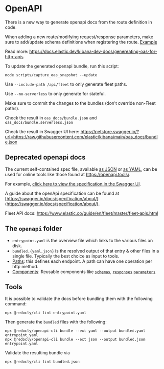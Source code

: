 # OpenAPI

There is a new way to generate openapi docs from the route definition in code.

When adding a new route/modifying request/response parameters, make sure to add/update schema definitions when registering the route.
[Example](https://github.com/elastic/kibana/blob/5ea1ab0b8a21764aa54a5ef9650a0d8046f3f0a8/x-pack/plugins/fleet/server/routes/agent/index.ts#L96-L123)

Read more: https://docs.elastic.dev/kibana-dev-docs/genereating-oas-for-http-apis 

To update the generated openapi bundle, run this script:

```
node scripts/capture_oas_snapshot --update
```

Use `--include-path /api/fleet` to only generate fleet paths.

Use `--no-serverless` to only generate for stateful.

Make sure to commit the changes to the bundles (don't override non-Fleet paths).

Check the result in `oas_docs/bundle.json` and `oas_docs/bundle.serverless.json`

Check the result in Swagger UI here: https://petstore.swagger.io/?url=https://raw.githubusercontent.com/elastic/kibana/main/oas_docs/bundle.json



## Deprecated openapi docs

The current self-contained spec file, available [as JSON](https://raw.githubusercontent.com/elastic/kibana/master/x-pack/plugins/fleet/common/openapi/bundled.json) or [as YAML](https://raw.githubusercontent.com/elastic/kibana/master/x-pack/plugins/fleet/common/openapi/bundled.yaml), can be used for online tools like those found at https://openapi.tools/.

For example, [click here to view the specification in the Swagger UI](https://petstore.swagger.io/?url=https://raw.githubusercontent.com/elastic/kibana/master/x-pack/plugins/fleet/common/openapi/bundled.json).

A guide about the openApi specification can be found at [https://swagger.io/docs/specification/about/](https://swagger.io/docs/specification/about/).

Fleet API docs: https://www.elastic.co/guide/en/fleet/master/fleet-apis.html

## The `openapi` folder

- `entrypoint.yaml` is the overview file which links to the various files on disk.
- `bundled.{yaml,json}` is the resolved output of that entry & other files in a single file. Typically the best choice as input to tools.
- [Paths](paths/README.md): this defines each endpoint. A path can have one operation per http method.
- [Components](components/README.md): Reusable components like [`schemas`](https://github.com/OAI/OpenAPI-Specification/blob/master/versions/3.0.2.md#schemaObject),
  [`responses`](https://github.com/OAI/OpenAPI-Specification/blob/master/versions/3.0.2.md#responseObject)
  [`parameters`](https://github.com/OAI/OpenAPI-Specification/blob/master/versions/3.0.2.md#parameterObject)

## Tools

It is possible to validate the docs before bundling them with the following command:

```shell
npx @redocly/cli lint entrypoint.yaml
```

Then generate the `bundled` files with the following:

```shell
npx @redocly/openapi-cli bundle --ext yaml --output bundled.yaml entrypoint.yaml
npx @redocly/openapi-cli bundle --ext json --output bundled.json entrypoint.yaml
```

Validate the resulting bundle via

```shell
npx @redocly/cli lint bundled.json
```
